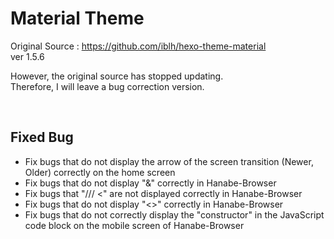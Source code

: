 
# Material Theme

Original Source : <a href="https://github.com/iblh/hexo-theme-material">https://github.com/iblh/hexo-theme-material</a>
</Br>
ver 1.5.6


However, the original source has stopped updating.
</Br>
Therefore, I will leave a bug correction version.

</Br>

## Fixed Bug
- Fix bugs that do not display the arrow of the screen transition (Newer, Older) correctly on the home screen
- Fix bugs that do not display "&" correctly in Hanabe-Browser
- Fix bugs that "/// <" are not displayed correctly in Hanabe-Browser
- Fix bugs that do not display "<>" correctly in Hanabe-Browser
- Fix bugs that do not correctly display the "constructor" in the JavaScript code block on the mobile screen of Hanabe-Browser
